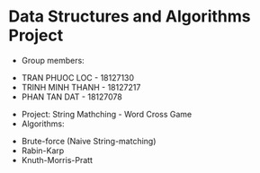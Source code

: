 # Data Structures and Algorithms Project
- Group members:
 + TRAN PHUOC LOC - 18127130
 + TRINH MINH THANH - 18127217
 + PHAN TAN DAT - 18127078
- Project: String Mathching - Word Cross Game
- Algorithms:
 + Brute-force (Naive String-matching)
 + Rabin-Karp
 + Knuth-Morris-Pratt
